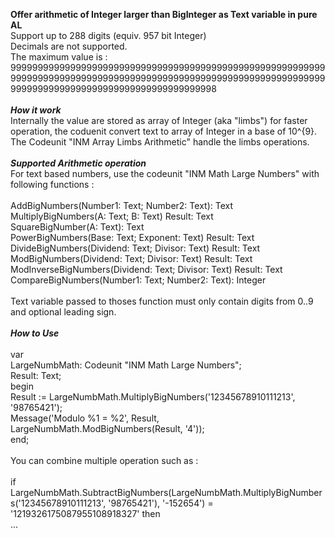 **Offer arithmetic of Integer larger than BigInteger as Text variable in pure AL**\
Support up to 288 digits (equiv. 957 bit Integer)\
Decimals are not supported.\
The maximum value is : \
9999999999999999999999999999999999999999999999999999999999999999999999999999999999999999999999999999999999999999999999999999999999999999999999999999999998\
\
***How it work***
\
Internally the value are stored as array of Integer (aka "limbs") for faster operation, the coduenit convert text to array of Integer in a base of 10^{9}.\
The Codeunit "INM Array Limbs Arithmetic" handle the limbs operations.\
\
 ***Supported Arithmetic operation***
\
For text based numbers, use the codeunit "INM Math Large Numbers" with following functions :\
\
AddBigNumbers(Number1: Text; Number2: Text): Text\
MultiplyBigNumbers(A: Text; B: Text) Result: Text\
SquareBigNumber(A: Text): Text\
PowerBigNumbers(Base: Text; Exponent: Text) Result: Text\
DivideBigNumbers(Dividend: Text; Divisor: Text) Result: Text\
ModBigNumbers(Dividend: Text; Divisor: Text) Result: Text\
ModInverseBigNumbers(Dividend: Text; Divisor: Text) Result: Text\
CompareBigNumbers(Number1: Text; Number2: Text): Integer\
\
Text variable passed to thoses function must only contain digits from 0..9 and optional leading sign.\
\
***How to Use***
\
\
var\
    LargeNumbMath: Codeunit "INM Math Large Numbers";\
    Result: Text;\
begin\
    Result := LargeNumbMath.MultiplyBigNumbers('12345678910111213', '98765421');\
    Message('Modulo %1 = %2', Result, LargeNumbMath.ModBigNumbers(Result, '4'));\
end;\
\
You can combine multiple operation such as :\
\
if LargeNumbMath.SubtractBigNumbers(LargeNumbMath.MultiplyBigNumbers('12345678910111213', '98765421'), '-152654') = '1219326175087955108918327' then\
 ...


